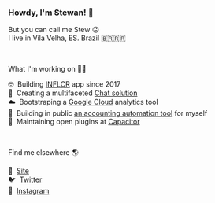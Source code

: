 ### Howdy, I'm Stewan! 👋

But you can call me Stew 😛 <br />
I live in Vila Velha, ES. Brazil 🇧🇷🇷🇷

&nbsp;

What I'm working on 👨‍💻

🤓 &nbsp;Building [INFLCR](https://inflcr.com) app since 2017   <br />
💬 &nbsp;Creating a multifaceted [Chat solution](https://chatness.app) <br />
☁️ &nbsp;Bootstraping a [Google Cloud](https://cloudpulso.com) analytics tool  <br />
💸 &nbsp;Building in public [an accounting automation tool](https://twitter.com/stewones/status/1463901635978084355) for myself  <br />
📱 &nbsp;Maintaining open plugins at [Capacitor](https://github.com/capacitor-community)  <br />


&nbsp;

Find me elsewhere 🌎

🚀 &nbsp;[Site](https://stewan.io)<br />
🐦 &nbsp;[Twitter](https://twitter.com/stewones)<br />
📸 &nbsp;[Instagram](https://www.instagram.com/stewansilva)
